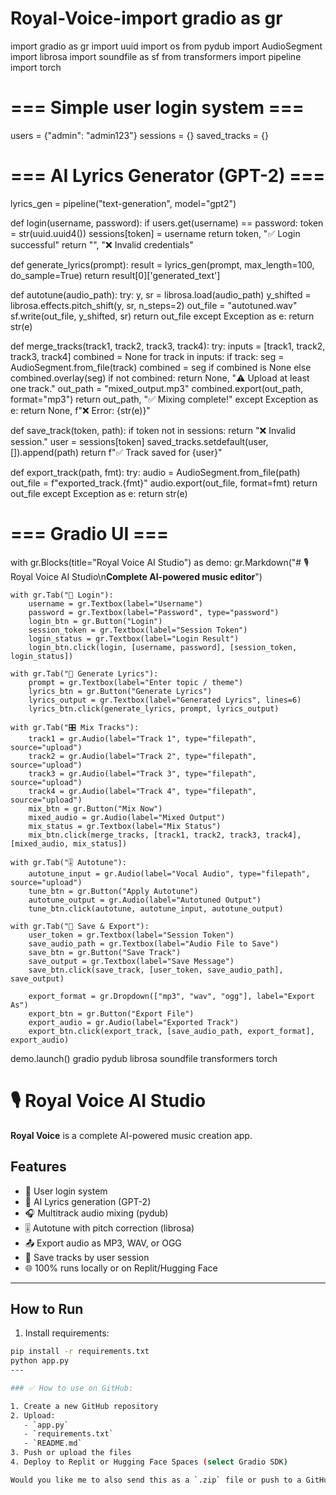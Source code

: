 # Royal-Voice-import gradio as gr
import gradio as gr
import uuid
import os
from pydub import AudioSegment
import librosa
import soundfile as sf
from transformers import pipeline
import torch

# === Simple user login system ===
users = {"admin": "admin123"}
sessions = {}
saved_tracks = {}

# === AI Lyrics Generator (GPT-2) ===
lyrics_gen = pipeline("text-generation", model="gpt2")

def login(username, password):
    if users.get(username) == password:
        token = str(uuid.uuid4())
        sessions[token] = username
        return token, "✅ Login successful"
    return "", "❌ Invalid credentials"

def generate_lyrics(prompt):
    result = lyrics_gen(prompt, max_length=100, do_sample=True)
    return result[0]['generated_text']

def autotune(audio_path):
    try:
        y, sr = librosa.load(audio_path)
        y_shifted = librosa.effects.pitch_shift(y, sr, n_steps=2)
        out_file = "autotuned.wav"
        sf.write(out_file, y_shifted, sr)
        return out_file
    except Exception as e:
        return str(e)

def merge_tracks(track1, track2, track3, track4):
    try:
        inputs = [track1, track2, track3, track4]
        combined = None
        for track in inputs:
            if track:
                seg = AudioSegment.from_file(track)
                combined = seg if combined is None else combined.overlay(seg)
        if not combined:
            return None, "⚠️ Upload at least one track."
        out_path = "mixed_output.mp3"
        combined.export(out_path, format="mp3")
        return out_path, "✅ Mixing complete!"
    except Exception as e:
        return None, f"❌ Error: {str(e)}"

def save_track(token, path):
    if token not in sessions:
        return "❌ Invalid session."
    user = sessions[token]
    saved_tracks.setdefault(user, []).append(path)
    return f"✅ Track saved for {user}"

def export_track(path, fmt):
    try:
        audio = AudioSegment.from_file(path)
        out_file = f"exported_track.{fmt}"
        audio.export(out_file, format=fmt)
        return out_file
    except Exception as e:
        return str(e)

# === Gradio UI ===
with gr.Blocks(title="Royal Voice AI Studio") as demo:
    gr.Markdown("# 🎙️ Royal Voice AI Studio\n**Complete AI-powered music editor**")

    with gr.Tab("🔐 Login"):
        username = gr.Textbox(label="Username")
        password = gr.Textbox(label="Password", type="password")
        login_btn = gr.Button("Login")
        session_token = gr.Textbox(label="Session Token")
        login_status = gr.Textbox(label="Login Result")
        login_btn.click(login, [username, password], [session_token, login_status])

    with gr.Tab("📝 Generate Lyrics"):
        prompt = gr.Textbox(label="Enter topic / theme")
        lyrics_btn = gr.Button("Generate Lyrics")
        lyrics_output = gr.Textbox(label="Generated Lyrics", lines=6)
        lyrics_btn.click(generate_lyrics, prompt, lyrics_output)

    with gr.Tab("🎛️ Mix Tracks"):
        track1 = gr.Audio(label="Track 1", type="filepath", source="upload")
        track2 = gr.Audio(label="Track 2", type="filepath", source="upload")
        track3 = gr.Audio(label="Track 3", type="filepath", source="upload")
        track4 = gr.Audio(label="Track 4", type="filepath", source="upload")
        mix_btn = gr.Button("Mix Now")
        mixed_audio = gr.Audio(label="Mixed Output")
        mix_status = gr.Textbox(label="Mix Status")
        mix_btn.click(merge_tracks, [track1, track2, track3, track4], [mixed_audio, mix_status])

    with gr.Tab("🎚️ Autotune"):
        autotune_input = gr.Audio(label="Vocal Audio", type="filepath", source="upload")
        tune_btn = gr.Button("Apply Autotune")
        autotune_output = gr.Audio(label="Autotuned Output")
        tune_btn.click(autotune, autotune_input, autotune_output)

    with gr.Tab("💾 Save & Export"):
        user_token = gr.Textbox(label="Session Token")
        save_audio_path = gr.Textbox(label="Audio File to Save")
        save_btn = gr.Button("Save Track")
        save_output = gr.Textbox(label="Save Message")
        save_btn.click(save_track, [user_token, save_audio_path], save_output)

        export_format = gr.Dropdown(["mp3", "wav", "ogg"], label="Export As")
        export_btn = gr.Button("Export File")
        export_audio = gr.Audio(label="Exported Track")
        export_btn.click(export_track, [save_audio_path, export_format], export_audio)

demo.launch()
gradio
pydub
librosa
soundfile
transformers
torch
# 🎙️ Royal Voice AI Studio

**Royal Voice** is a complete AI-powered music creation app.

## Features

- 🔐 User login system
- 🎼 AI Lyrics generation (GPT-2)
- 🎧 Multitrack audio mixing (pydub)
- 🎚️ Autotune with pitch correction (librosa)
- 📤 Export audio as MP3, WAV, or OGG
- 💾 Save tracks by user session
- 🌐 100% runs locally or on Replit/Hugging Face

---

## How to Run

1. Install requirements:

```bash
pip install -r requirements.txt
python app.py
---

### ✅ How to use on GitHub:

1. Create a new GitHub repository
2. Upload:
   - `app.py`
   - `requirements.txt`
   - `README.md`
3. Push or upload the files
4. Deploy to Replit or Hugging Face Spaces (select Gradio SDK)

Would you like me to also send this as a `.zip` file or push to a GitHub repo for you?
